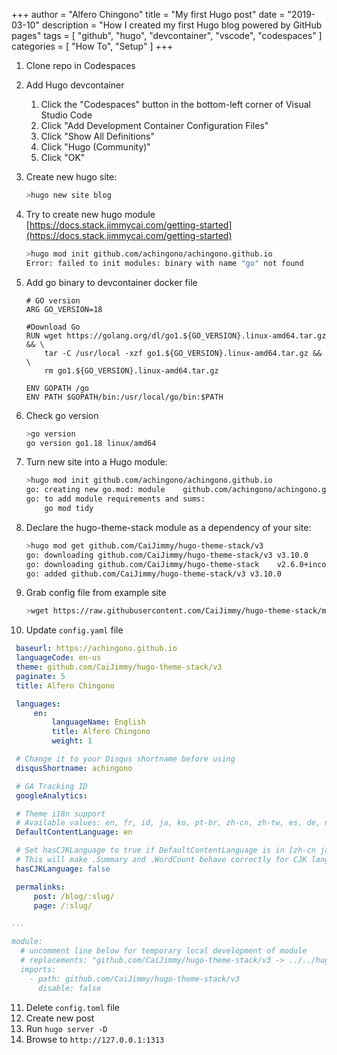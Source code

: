 +++
author = "Alfero Chingono"
title = "My first Hugo post"
date = "2019-03-10"
description = "How I created my first Hugo blog powered by GitHub pages"
tags = [
"github",
"hugo",
"devcontainer",
"vscode",
"codespaces"
]
categories = [
"How To",
"Setup"
]
+++

1. Clone repo in Codespaces
2. Add Hugo devcontainer

   1. Click the "Codespaces" button in the bottom-left corner of Visual Studio Code
   2. Click "Add Development Container Configuration Files"
   3. Click "Show All Definitions"
   4. Click "Hugo (Community)"
   5. Click "OK"
3. Create new hugo site:

   ```bash
   >hugo new site blog
   ```
4. Try to create new hugo module [https://docs.stack.jimmycai.com/getting-started](https://docs.stack.jimmycai.com/getting-started)

   ```bash
   >hugo mod init github.com/achingono/achingono.github.io
   Error: failed to init modules: binary with name "go" not found
   ```
5. Add go binary to devcontainer docker file

   ```docker
   # GO version
   ARG GO_VERSION=18

   #Download Go
   RUN wget https://golang.org/dl/go1.${GO_VERSION}.linux-amd64.tar.gz && \
       tar -C /usr/local -xzf go1.${GO_VERSION}.linux-amd64.tar.gz && \
       rm go1.${GO_VERSION}.linux-amd64.tar.gz

   ENV GOPATH /go
   ENV PATH $GOPATH/bin:/usr/local/go/bin:$PATH
   ```
6. Check go version

   ```bash
   >go version
   go version go1.18 linux/amd64
   ```
7. Turn new site into a Hugo module:

   ```bash
   >hugo mod init github.com/achingono/achingono.github.io
   go: creating new go.mod: module    github.com/achingono/achingono.github.io
   go: to add module requirements and sums:
       go mod tidy
   ```
8. Declare the hugo-theme-stack module as a dependency of your site:

   ```bash
   >hugo mod get github.com/CaiJimmy/hugo-theme-stack/v3
   go: downloading github.com/CaiJimmy/hugo-theme-stack/v3 v3.10.0
   go: downloading github.com/CaiJimmy/hugo-theme-stack    v2.6.0+incompatible
   go: added github.com/CaiJimmy/hugo-theme-stack/v3 v3.10.0
   ```
9. Grab config file from example site

   ```bash
   >wget https://raw.githubusercontent.com/CaiJimmy/hugo-theme-stack/master/exampleSite/config.yaml
   ```
10. Update `config.yaml` file

```yaml
 baseurl: https://achingono.github.io
 languageCode: en-us
 theme: github.com/CaiJimmy/hugo-theme-stack/v3
 paginate: 5
 title: Alfero Chingono

 languages:
     en:
         languageName: English
         title: Alfero Chingono
         weight: 1

 # Change it to your Disqus shortname before using
 disqusShortname: achingono

 # GA Tracking ID
 googleAnalytics:

 # Theme i18n support
 # Available values: en, fr, id, ja, ko, pt-br, zh-cn, zh-tw, es, de, nl, it, th, el, uk, ar
 DefaultContentLanguage: en

 # Set hasCJKLanguage to true if DefaultContentLanguage is in [zh-cn ja ko]
 # This will make .Summary and .WordCount behave correctly for CJK languages.
 hasCJKLanguage: false

 permalinks:
     post: /blog/:slug/
     page: /:slug/

...

module:
  # uncomment line below for temporary local development of module
  # replacements: "github.com/CaiJimmy/hugo-theme-stack/v3 -> ../../hugo-theme-stack"
  imports:
    - path: github.com/CaiJimmy/hugo-theme-stack/v3
      disable: false
```

11. Delete `config.toml` file
12. Create new post
13. Run `hugo server -D`
14. Browse to `http://127.0.0.1:1313`
